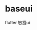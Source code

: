 <!--
 * @Author: your name
 * @Date: 2023-08-18 11:28:52
 * @LastEditTime: 2023-08-18 14:12:47
 * @LastEditors: your name
 * @Description: In User Settings Edit
 * @FilePath: /baseui/README.md
-->

# baseui
flutter 敏捷ui

